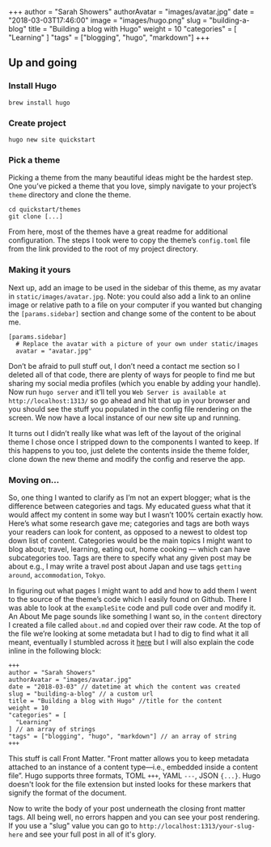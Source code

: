 +++
author = "Sarah Showers"
authorAvatar = "images/avatar.jpg"
date = "2018-03-03T17:46:00"
image = "images/hugo.png"
slug = "building-a-blog"
title = "Building a blog with Hugo"
weight = 10
"categories" = [
  "Learning"
]
"tags" = ["blogging", "hugo", "markdown"]
+++

## Up and going
### Install Hugo
`brew install hugo`

### Create project
`hugo new site quickstart`

### Pick a theme
Picking a theme from the many beautiful ideas might be the hardest step. One you’ve picked a theme that you love, simply navigate to your project’s `theme` directory and clone the theme.
```
cd quickstart/themes
git clone [...]
```
From here, most of the themes have a great readme for additional configuration. The steps I took were to copy the theme’s `config.toml` file from the link provided to the root of my project directory.

### Making it yours
Next up, add an image to be used in the sidebar of this theme, as my avatar in `static/images/avatar.jpg`. Note: you could also add a link to an online image or relative path to a file on your computer if you wanted but changing the `[params.sidebar]` section and change some of the content to be about me.
```
[params.sidebar]
  # Replace the avatar with a picture of your own under static/images
  avatar = "avatar.jpg"
```
Don’t be afraid to pull stuff out, I don’t need a contact me section so I deleted all of that code, there are plenty of ways for people to find me but sharing my social media profiles (which you enable by adding your handle).
Now run `hugo server` and it’ll tell you `Web Server is available at http://localhost:1313/` so go ahead and hit that up in your browser and you should see the stuff you populated in the config file rendering on the screen. We now have a local instance of our new site up and running.

It turns out I didn’t really like what was left of the layout of the original theme I chose once I stripped down to the components I wanted to keep. If this happens to you too, just delete the contents inside the theme folder, clone down the new theme and modify the config and reserve the app.

### Moving on...
So, one thing I wanted to clarify as I’m not an expert blogger; what is the difference between categories and tags. My educated guess what that it would affect my content in some way but I wasn’t 100% certain exactly how. Here’s what some research gave me; categories and tags are both ways your readers can look for content, as opposed to a newest to oldest top down list of content. Categories would be the main topics I might want to blog about; travel, learning, eating out, home cooking — which can have subcategories too. Tags are there to specify what any given post may be about e.g., I may write a travel post about Japan and use tags `getting around`, `accommodation`, `Tokyo`.

In figuring out what pages I might want to add and how to add them I went to the source of the theme’s code which I easily found on Github. There I was able to look at the `exampleSite` code and pull code over and modify it. An About Me page sounds like something I want so, in the `content` directory I created a file called `about.md` and copied over their raw code. At the top of the file we’re looking at some metadata but I had to dig to find what it all meant, eventually I stumbled across it [here](https://gohugo.io/content-management/front-matter/#readout) but I will also explain the code inline in the following block:
```
+++
author = "Sarah Showers"
authorAvatar = "images/avatar.jpg"
date = "2018-03-03" // datetime at which the content was created
slug = "building-a-blog" // a custom url
title = "Building a blog with Hugo" //title for the content
weight = 10
"categories" = [
  "Learning"
] // an array of strings
"tags" = ["blogging", "hugo", "markdown"] // an array of string
+++
```
This stuff is call Front Matter. "Front matter allows you to keep metadata attached to an instance of a content type—i.e., embedded inside a content file”. Hugo supports three formats, TOML `+++`, YAML `---`, JSON `{...}`. Hugo doesn't look for the file extension but insted looks for these markers that signify the format of the document.

Now to write the body of your post underneath the closing front matter tags. All being well, no errors happen and you can see your post rendering. If you use a "slug" value you can go to `http://localhost:1313/your-slug-here` and see your full post in all of it's glory.

